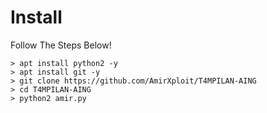 # Install
Follow The Steps Below!

```python2
> apt install python2 -y
> apt install git -y
> git clone https://github.com/AmirXploit/T4MPILAN-AING
> cd T4MPILAN-AING
> python2 amir.py
